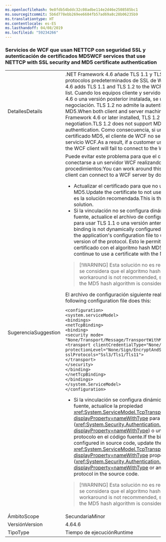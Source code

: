 ```yaml
---
ms.openlocfilehash: 9e8fdb54bddc32c08adbe114e2d46e2508585bc1
ms.sourcegitcommit: 5b6d778ebb269ee6684fb57ad69a8c28b06235b9
ms.translationtype: HT
ms.contentlocale: es-ES
ms.lasthandoff: 04/08/2019
ms.locfileid: "59234266"
---
```

### <a name="wcf-services-that-use-nettcp-with-ssl-security-and-md5-certificate-authentication"></a><span data-ttu-id="bb3d3-101">Servicios de WCF que usan NETTCP con seguridad SSL y autenticación de certificados MD5</span><span class="sxs-lookup"><span data-stu-id="bb3d3-101">WCF services that use NETTCP with SSL security and MD5 certificate authentication</span></span>

|   |   |
|---|---|
|<span data-ttu-id="bb3d3-102">Detalles</span><span class="sxs-lookup"><span data-stu-id="bb3d3-102">Details</span></span>|<span data-ttu-id="bb3d3-103">.NET Framework 4.6 añade TLS 1.1 y TLS 1.2 a la lista de protocolos predeterminados de SSL de WCF.</span><span class="sxs-lookup"><span data-stu-id="bb3d3-103">The .NET Framework 4.6 adds TLS 1.1 and TLS 1.2 to the WCF SSL default protocol list.</span></span> <span data-ttu-id="bb3d3-104">Cuando los equipos cliente y servidor tienen .NET Framework 4.6 o una versión posterior instalada, se usa TLS 1.2 para la negociación. TLS 1.2 no admite la autenticación de certificados MD5.</span><span class="sxs-lookup"><span data-stu-id="bb3d3-104">When both client and server machines have the .NET Framework 4.6 or later installed, TLS 1.2 is used for negotiation.TLS 1.2 does not support MD5 certificate authentication.</span></span> <span data-ttu-id="bb3d3-105">Como consecuencia, si un cliente utiliza un certificado MD5, el cliente de WCF no se podrá conectar al servicio WCF.</span><span class="sxs-lookup"><span data-stu-id="bb3d3-105">As a result, if a customer uses an MD5 certificate, the WCF client will fail to connect to the WCF service.</span></span>|
|<span data-ttu-id="bb3d3-106">Sugerencia</span><span class="sxs-lookup"><span data-stu-id="bb3d3-106">Suggestion</span></span>|<span data-ttu-id="bb3d3-107">Puede evitar este problema para que el cliente WCF pueda conectarse a un servidor WCF realizando alguno de los siguientes procedimientos:</span><span class="sxs-lookup"><span data-stu-id="bb3d3-107">You can work around this issue so that a WCF client can connect to a WCF server by doing any of the following:</span></span><ul><li><span data-ttu-id="bb3d3-108">Actualizar el certificado para que no use el algoritmo MD5.</span><span class="sxs-lookup"><span data-stu-id="bb3d3-108">Update the certificate to not use the MD5 algorithm.</span></span> <span data-ttu-id="bb3d3-109">Esta es la solución recomendada.</span><span class="sxs-lookup"><span data-stu-id="bb3d3-109">This is the recommended solution.</span></span></li><li><span data-ttu-id="bb3d3-110">Si la vinculación no se configura dinámicamente en el código fuente, actualice el archivo de configuración de la aplicación para usar TLS 1.1 o una versión anterior del protocolo.</span><span class="sxs-lookup"><span data-stu-id="bb3d3-110">If the binding is not dynamically configured in source code, update the application's configuration file to use TLS 1.1 or an earlier version of the protocol.</span></span> <span data-ttu-id="bb3d3-111">Esto le permite seguir usando un certificado con el algoritmo hash MD5.</span><span class="sxs-lookup"><span data-stu-id="bb3d3-111">This allows you to continue to use a certificate with the MD5 hash algorithm.</span></span></li></ul> <blockquote> [!WARNING] <span data-ttu-id="bb3d3-112">Esta solución no es recomendable, puesto que se considera que el algoritmo hash MD5 no es seguro.</span><span class="sxs-lookup"><span data-stu-id="bb3d3-112">This workaround is not recommended, since a certificate with the MD5 hash algorithm is considered insecure.</span></span></blockquote> <span data-ttu-id="bb3d3-113">El archivo de configuración siguiente realiza esta tarea:</span><span class="sxs-lookup"><span data-stu-id="bb3d3-113">The following configuration file does this:</span></span><pre><code class="lang-xml">&lt;configuration&gt;&#13;&#10;&lt;system.serviceModel&gt;&#13;&#10;&lt;bindings&gt;&#13;&#10;&lt;netTcpBinding&gt;&#13;&#10;&lt;binding&gt;&#13;&#10;&lt;security mode= &quot;None/Transport/Message/TransportWithMessageCredential&quot; &gt;&#13;&#10;&lt;transport clientCredentialType=&quot;None/Windows/Certificate&quot;&#13;&#10;protectionLevel=&quot;None/Sign/EncryptAndSign&quot;&#13;&#10;sslProtocols=&quot;Ssl3/Tls1/Tls11&quot;&gt;&#13;&#10;&lt;/transport&gt;&#13;&#10;&lt;/security&gt;&#13;&#10;&lt;/binding&gt;&#13;&#10;&lt;/netTcpBinding&gt;&#13;&#10;&lt;/bindings&gt;&#13;&#10;&lt;/system.ServiceModel&gt;&#13;&#10;&lt;/configuration&gt;&#13;&#10;</code></pre><ul><li><span data-ttu-id="bb3d3-114">Si la vinculación se configura dinámicamente en el código fuente, actualice la propiedad <xref:System.ServiceModel.TcpTransportSecurity.SslProtocols?displayProperty=nameWithType> para usar TLS 1.1 (<xref:System.Security.Authentication.SslProtocols.Tls11?displayProperty=nameWithType>) o una versión anterior del protocolo en el código fuente.</span><span class="sxs-lookup"><span data-stu-id="bb3d3-114">If the binding is dynamically configured in source code, update the <xref:System.ServiceModel.TcpTransportSecurity.SslProtocols?displayProperty=nameWithType> property to use TLS 1.1 (<xref:System.Security.Authentication.SslProtocols.Tls11?displayProperty=nameWithType> or an earlier version of the protocol in the source code.</span></span></li></ul> <blockquote> [!WARNING] <span data-ttu-id="bb3d3-115">Esta solución no es recomendable, puesto que se considera que el algoritmo hash MD5 no es seguro.</span><span class="sxs-lookup"><span data-stu-id="bb3d3-115">This workaround is not recommended, since a certificate with the MD5 hash algorithm is considered insecure.</span></span></blockquote> |
|<span data-ttu-id="bb3d3-116">Ámbito</span><span class="sxs-lookup"><span data-stu-id="bb3d3-116">Scope</span></span>|<span data-ttu-id="bb3d3-117">Secundaria</span><span class="sxs-lookup"><span data-stu-id="bb3d3-117">Minor</span></span>|
|<span data-ttu-id="bb3d3-118">Versión</span><span class="sxs-lookup"><span data-stu-id="bb3d3-118">Version</span></span>|<span data-ttu-id="bb3d3-119">4.6</span><span class="sxs-lookup"><span data-stu-id="bb3d3-119">4.6</span></span>|
|<span data-ttu-id="bb3d3-120">Tipo</span><span class="sxs-lookup"><span data-stu-id="bb3d3-120">Type</span></span>|<span data-ttu-id="bb3d3-121">Tiempo de ejecución</span><span class="sxs-lookup"><span data-stu-id="bb3d3-121">Runtime</span></span>|
